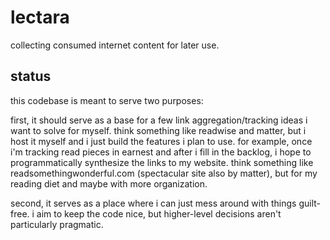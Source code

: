 # lectara

collecting consumed internet content for later use.

## status

this codebase is meant to serve two purposes:

first, it should serve as a base for a few link aggregation/tracking ideas i want to solve for myself.
think something like readwise and matter, but i host it myself and i just build the features i plan to use.
for example, once i'm tracking read pieces in earnest and after i fill in the backlog, i hope to 
programmatically synthesize the links to my website. think something like readsomethingwonderful.com
(spectacular site also by matter), but for my reading diet and maybe with more organization.

second, it serves as a place where i can just mess around with things guilt-free.
i aim to keep the code nice, but higher-level decisions aren't particularly pragmatic.